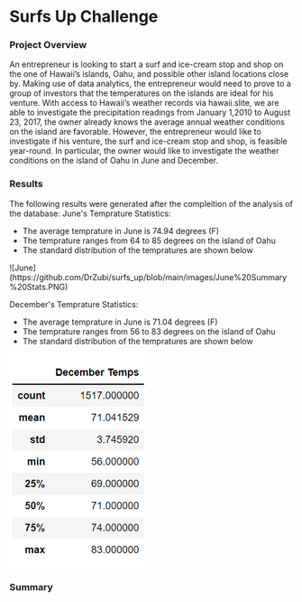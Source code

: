 # Surfs Up Challenge

### Project Overview
An entrepreneur is looking to start a surf and ice-cream stop and shop on the one of Hawaii’s islands, Oahu, and possible other island locations close by. Making use of data analytics, the entrepreneur would need to prove to a group of investors that the temperatures on the islands are ideal for his venture. With access to Hawaii’s weather records via hawaii.slite, we are able to investigate the precipitation readings from January 1,2010 to August 23, 2017, the owner already knows the average annual weather conditions on the island are favorable. However, the entrepreneur would like to investigate if his venture, the surf and ice-cream stop and shop, is feasible year-round. In particular, the owner would like to investigate the weather conditions on the island of Oahu in June and December.

### Results
The following results were generated after the compleition of the analysis of the database:
June's Temprature Statistics:
<ul>
  <li>The average temprature in June is 74.94 degrees (F) </li>
  <li>The temprature ranges from 64 to 85 degrees on the island of Oahu </li>
  <li>The standard distribution of the tempratures are shown below</li>
</ul>  
![June](https://github.com/DrZubi/surfs_up/blob/main/images/June%20Summary%20Stats.PNG)

December's Temprature Statistics:
<ul>
  <li>The average temprature in June is 71.04 degrees (F) </li>
  <li>The temprature ranges from 56 to 83 degrees on the island of Oahu </li>
  <li>The standard distribution of the tempratures are shown below</li>
</ul>  

![Dec](https://github.com/DrZubi/surfs_up/blob/main/images/Dec%20Summary%20Stats.PNG)


### Summary

